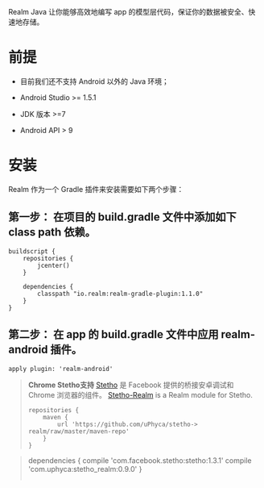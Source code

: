 Realm Java 让你能够高效地编写 app 的模型层代码，保证你的数据被安全、快速地存储。

# 前提

* 目前我们还不支持 Android 以外的 Java 环境；

* Android Studio >= 1.5.1

* JDK 版本 >=7

* Android API > 9

# 安装

Realm 作为一个 Gradle 插件来安装需要如下两个步骤：

## 第一步： 在项目的 build.gradle 文件中添加如下 class path 依赖。

```
buildscript {
    repositories {
        jcenter()
    }

    dependencies {
        classpath "io.realm:realm-gradle-plugin:1.1.0"
    }
}
```

## 第二步： 在 app 的 build.gradle 文件中应用 realm-android 插件。

```
apply plugin: 'realm-android'
```

> **Chrome Stetho支持**
> [Stetho](http://facebook.github.io/stetho/) 是 Facebook 提供的桥接安卓调试和 Chrome 浏览器的组件。
> [Stetho-Realm](https://github.com/uPhyca/stetho-realm) is a Realm module for Stetho.
> ```
> repositories {
>     maven {
>         url 'https://github.com/uPhyca/stetho-> realm/raw/master/maven-repo'
>     }
> }
>

> dependencies {
>     compile 'com.facebook.stetho:stetho:1.3.1'
>     compile 'com.uphyca:stetho_realm:0.9.0'
> }
> ```
